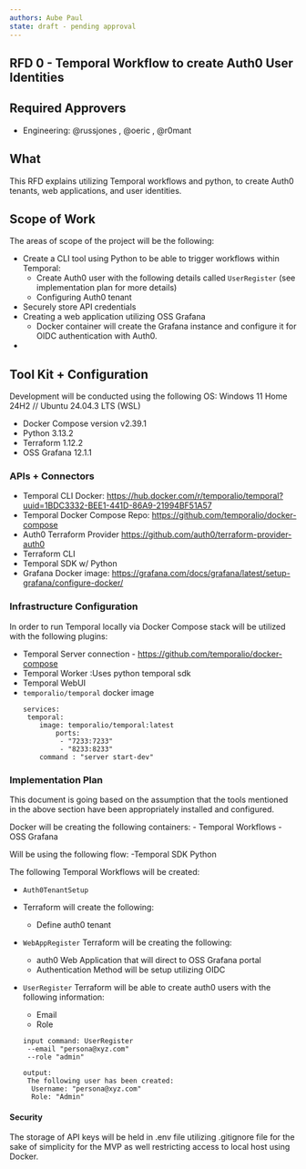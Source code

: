 ```yaml
---
authors: Aube Paul
state: draft - pending approval
---
```


## RFD 0 - Temporal Workflow to create Auth0 User Identities

## Required Approvers

* Engineering: @russjones , @oeric , @r0mant

## What

This RFD explains utilizing Temporal workflows and python, to create Auth0 tenants, web applications, and user identities.

## Scope of Work

The areas of scope of the project will be the following:

- Create a CLI tool using Python to be able to trigger workflows within Temporal:
    - Create Auth0 user with the following details called `UserRegister` (see implementation plan for more details)
    - Configuring Auth0 tenant
- Securely store API credentials
- Creating a web application utilizing OSS Grafana
    - Docker container will create the Grafana instance and configure it for OIDC authentication with Auth0.
- 

## Tool Kit + Configuration

Development will be conducted using the following OS: Windows 11 Home 24H2 // Ubuntu 24.04.3 LTS (WSL)

- Docker Compose version v2.39.1
- Python 3.13.2
- Terraform 1.12.2
- OSS Grafana 12.1.1

### APIs + Connectors 

- Temporal CLI  Docker: https://hub.docker.com/r/temporalio/temporal?uuid=1BDC3332-BEE1-441D-86A9-21994BF51A57
- Temporal Docker Compose Repo: https://github.com/temporalio/docker-compose
- Auth0 Terraform Provider https://github.com/auth0/terraform-provider-auth0
- Terraform CLI
- Temporal SDK w/ Python
- Grafana Docker image: https://grafana.com/docs/grafana/latest/setup-grafana/configure-docker/

### Infrastructure Configuration

In order to run Temporal locally via Docker Compose stack will be utilized with the following plugins:

- Temporal Server connection - https://github.com/temporalio/docker-compose
- Temporal Worker :Uses python temporal sdk
- Temporal WebUI
- `temporalio/temporal` docker image
    ``` 
    services:
     temporal:
        image: temporalio/temporal:latest
            ports:
             - "7233:7233"
             - "8233:8233"
        command : "server start-dev"
    ```

### Implementation Plan

This document is going based on the assumption that the tools mentioned in the above section have been appropriately installed and configured.

Docker will be creating the following containers:
    - Temporal Workflows
    - OSS Grafana

Will be using the following flow:
-Temporal SDK Python

The following Temporal Workflows will be created:
- `Auth0TenantSetup`
- Terraform will create the following:
    - Define auth0 tenant
    
- `WebAppRegister`
    Terraform will be creating the following:
    - auth0 Web Application that will direct to OSS Grafana portal
    - Authentication Method will be setup utilizing OIDC 
    
- `UserRegister`
    Terraform will be able to create auth0 users with the following information:
    - Email
    - Role
    ``` 
    input command: UserRegister
     --email "persona@xyz.com"
     --role "admin"

    output:
     The following user has been created:
      Username: "persona@xyz.com"
      Role: "Admin" 
    ```


#### Security

The storage of API keys will be held in .env file utilizing .gitignore file for the sake of simplicity for the MVP as well restricting access to local host using Docker. 



